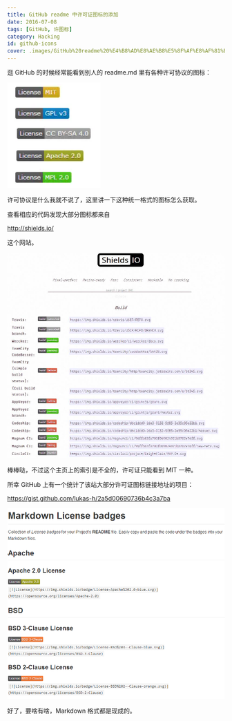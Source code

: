 ```yaml
---
title: GitHub readme 中许可证图标的添加
date: 2016-07-08
tags: [GitHub, 许图标]
category: Hacking
id: github-icons
cover: .images/GitHub%20readme%20%E4%B8%AD%E8%AE%B8%E5%8F%AF%E8%AF%81%E5%9B%BE%E6%A0%87%E7%9A%84%E6%B7%BB%E5%8A%A0/image-20210421033327133.png)
---
```


逛 GitHub 的时候经常能看到别人的 readme.md 里有各种许可协议的图标：

![image-20210421033206571](.images/GitHub%20readme%20%E4%B8%AD%E8%AE%B8%E5%8F%AF%E8%AF%81%E5%9B%BE%E6%A0%87%E7%9A%84%E6%B7%BB%E5%8A%A0/image-20210421033206571.png)

许可协议是什么我就不说了，这里讲一下这种统一格式的图标怎么获取。

查看相应的代码发现大部分图标都来自

http://shields.io/

这个网站。

![image-20210421033240948](.images/GitHub%20readme%20%E4%B8%AD%E8%AE%B8%E5%8F%AF%E8%AF%81%E5%9B%BE%E6%A0%87%E7%9A%84%E6%B7%BB%E5%8A%A0/image-20210421033240948.png)

棒棒哒，不过这个主页上的索引是不全的，许可证只能看到 MIT 一种。

所幸 GitHub 上有一个统计了该站大部分许可证图标链接地址的项目：

https://gist.github.com/lukas-h/2a5d00690736b4c3a7ba

![image-20210421033308280](.images/GitHub%20readme%20%E4%B8%AD%E8%AE%B8%E5%8F%AF%E8%AF%81%E5%9B%BE%E6%A0%87%E7%9A%84%E6%B7%BB%E5%8A%A0/image-20210421033308280.png)

好了，要啥有啥，Markdown 格式都是现成的。